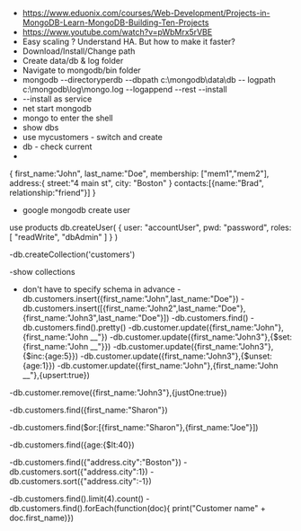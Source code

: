 - https://www.eduonix.com/courses/Web-Development/Projects-in-MongoDB-Learn-MongoDB-Building-Ten-Projects
- https://www.youtube.com/watch?v=pWbMrx5rVBE
- Easy scaling ? Understand HA. But how to make it faster?
- Download/Install/Change path
- Create data/db & log folder
- Navigate to mongodb/bin folder
- mongodb --directoryperdb --dbpath c:\mongodb\data\db -- logpath c:\mongodb\log\mongo.log --logappend --rest --install
- --install as service
- net start mongodb
- mongo to enter the shell
- show dbs
- use mycustomers - switch and create
- db - check current 
- 
{
	first_name:"John",
	last_name:"Doe",
	membership: ["mem1","mem2"],
	address:{
		street:"4 main st",
		city: "Boston"
	}
	contacts:[{name:"Brad", relationship:"friend"}]
}

- google mongodb create user

use products
db.createUser(
   {
     user: "accountUser",
     pwd: "password",
     roles: [ "readWrite", "dbAdmin" ]
   }
)

-db.createCollection('customers')

-show collections
- don't have to specify schema in advance
-db.customers.insert({first_name:"John",last_name:"Doe"})
-db.customers.insert([{first_name:"John2",last_name:"Doe"},{first_name:"John3",last_name:"Doe"}])
-db.customers.find()
-db.customers.find().pretty()
-db.customer.update({first_name:"John"},{first_name:"John __"})
-db.customer.update({first_name:"John3"},{$set:{first_name:"John __"}})
-db.customer.update({first_name:"John3"},{$inc:{age:5}})
-db.customer.update({first_name:"John3"},{$unset:{age:1}})
-db.customer.update({first_name:"John"},{first_name:"John __"},{upsert:true})


-db.customer.remove({first_name:"John3"},{justOne:true})

-db.customers.find({first_name:"Sharon"})

-db.customers.find($or:[{first_name:"Sharon"},{first_name:"Joe"}])

-db.customers.find({age:{$lt:40})

-db.customers.find({"address.city":"Boston"})
-db.customers.sort({"address.city":1})
-db.customers.sort({"address.city":-1})

-db.customers.find().limit(4).count()
-db.customers.find().forEach(function(doc){ print("Customer name" + doc.first_name)})
